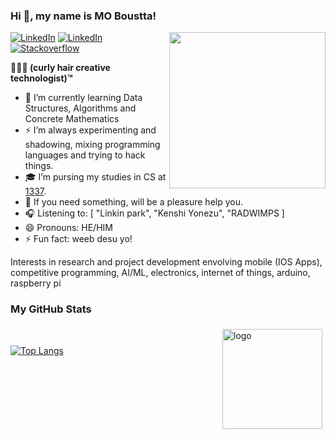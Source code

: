 ### Hi 👋, my name is MO Boustta! 


<img align="right" width="250" src="https://raw.githubusercontent.com/ezefranca/ezefranca/master/octocat2.png"/>
</div>
<a href="https://twitter.com/boustta_mo" target="_blank"><img src="https://img.shields.io/badge/Twitter-%230077B5.svg?&style=flat-square&logo=twitter&logoColor=white" alt="LinkedIn"></a>
<a href="https://www.linkedin.com/in/mohammad-boustta-68b2a4191/" target="_blank"><img src="https://img.shields.io/badge/LinkedIn-%230077B5.svg?&style=flat-square&logo=linkedin&logoColor=white" alt="LinkedIn"></a>
<a href="https://stackoverflow.com/users/11226041" target="_blank"><img src="https://img.shields.io/badge/-Stackoverflow-4CA143?style=flat-square&logo=Stackoverflow&logoColor=white" alt="Stackoverflow"></a>
</div>

<b> 👨🏻‍🦱 (curly hair creative technologist)™ </b>

- 🌱 I’m currently learning Data Structures, Algorithms and Concrete Mathematics
- ⚡️  I’m always experimenting and shadowing, mixing programming languages and trying to hack things.
- 🎓 I’m pursing my studies in CS at [1337](https://1337.ma).
- 💬 If you need something, will be a pleasure help you.
- 🎧 Listening to: [ "Linkin park", "Kenshi Yonezu", "RADWIMPS ]
- 😄 Pronouns: HE/HIM
- ⚡ Fun fact: weeb desu yo!

Interests in research and project development envolving mobile (IOS Apps), competitive programming, AI/ML, electronics, internet of things, arduino, raspberry pi


### My GitHub Stats

<img src="https://github-readme-stats.vercel.app/api?username=MoBoustta&show_icons=true&hide_title=true" alt="logo" height="160" align="right" style="margin: 5px; margin-bottom: 20px;" />

<br />

[![Top Langs](https://github-readme-stats.vercel.app/api/top-langs/?username=MoBoustta&layout=compact&hide_title=true)](https://github.com/anuraghazra/github-readme-stats)
